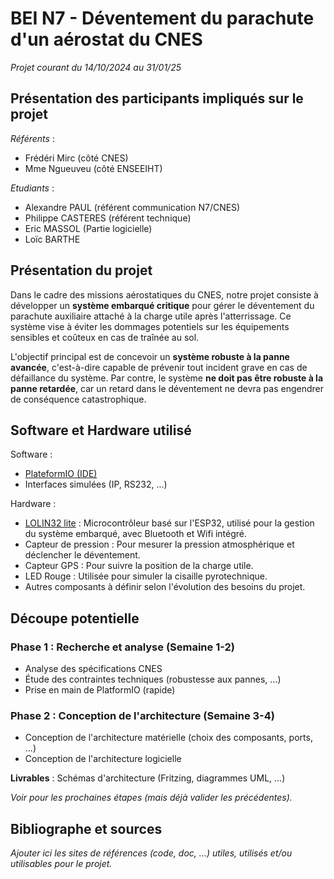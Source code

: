 # BEI N7 - Déventement du parachute d'un aérostat du CNES

_Projet courant du 14/10/2024 au 31/01/25_

## Présentation des participants impliqués sur le projet

_Référents_ : 
- Frédéri Mirc (côté CNES)
- Mme Ngueuveu (côté ENSEEIHT)

_Etudiants_ : 
- Alexandre PAUL (référent communication N7/CNES)
- Philippe CASTERES (référent technique)
- Eric MASSOL (Partie logicielle)
- Loïc BARTHE

## Présentation du projet

Dans le cadre des missions aérostatiques du CNES, notre projet consiste à développer un **système embarqué critique** pour gérer le déventement du parachute auxiliaire attaché à la charge utile après l'atterrissage. Ce système vise à éviter les dommages potentiels sur les équipements sensibles et coûteux en cas de traînée au sol.

L'objectif principal est de concevoir un **système robuste à la panne avancée**, c'est-à-dire capable de prévenir tout incident grave en cas de défaillance du système. Par contre, le système **ne doit pas être robuste à la panne retardée**, car un retard dans le déventement ne devra pas engendrer de conséquence catastrophique.

## Software et Hardware utilisé

Software :
- [PlateformIO (IDE)](https://docs.platformio.org/en/latest/integration/ide/vscode.html#quick-start)
- Interfaces simulées (IP, RS232, ...)

Hardware :
- [LOLIN32 lite](https://done.land/components/microcontroller/families/esp/esp32/classicesp32/lolin32lite) : Microcontrôleur basé sur l'ESP32, utilisé pour la gestion du système embarqué, avec Bluetooth et Wifi intégré.
- Capteur de pression : Pour mesurer la pression atmosphérique et déclencher le déventement.
- Capteur GPS : Pour suivre la position de la charge utile.
- LED Rouge : Utilisée pour simuler la cisaille pyrotechnique.
- Autres composants à définir selon l'évolution des besoins du projet.

## Découpe potentielle

### Phase 1 : Recherche et analyse (Semaine 1-2)
- Analyse des spécifications CNES
- Étude des contraintes techniques (robustesse aux pannes, ...)
- Prise en main de PlatformIO (rapide)

### Phase 2 : Conception de l'architecture (Semaine 3-4)
- Conception de l'architecture matérielle (choix des composants, ports, ...)
- Conception de l'architecture logicielle

**Livrables** : Schémas d'architecture (Fritzing, diagrammes UML, ...)

_Voir pour les prochaines étapes (mais déjà valider les précédentes)._

## Bibliographe et sources

_Ajouter ici les sites de références (code, doc, ...) utiles, utilisés et/ou utilisables pour le projet._
